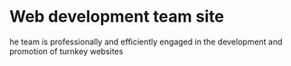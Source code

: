 # Web development team site

he team is professionally and efficiently engaged in the development and promotion of turnkey websites
